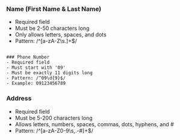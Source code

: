 ### Name (First Name & Last Name)
- Required field
- Must be 2-50 characters long
- Only allows letters, spaces, and dots
- Pattern: /^[a-zA-Z\s.]+$/
```

### Phone Number
- Required field
- Must start with '09'
- Must be exactly 11 digits long 
- Pattern: /^09\d{9}$/
- Example: 09123456789
```

### Address
- Required field
- Must be 5-200 characters long
- Allows letters, numbers, spaces, commas, dots, hyphens, and #
- Pattern: /^[a-zA-Z0-9\s,.\-#]+$/
```